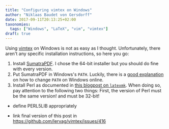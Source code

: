 ```yaml
---
title: "Configuring vimtex on Windows"
author: "Niklaas Baudet von Gersdorff"
date: 2017-09-11T20:13:25+02:00
taxonomies:
  tags: ["Windows", "LaTeX", "vim", "vimtex"]
draft: true
---
```


Using [vimtex](https://github.com/lervag/vimtex) on Windows is not as easy as I
thought. Unfortunately, there aren't any specific installation instructions, so
here you go:

<!-- more -->

1. Install [SumatraPDF][sumatrapdf]. I chose the 64-bit installer but you should do fine with every version.
2. Put SumatraPDF in Windows's `PATH`. Luckily, there is a [good explanation][path] on how to change `PATH` on Windows online.
3. Install Perl as documented in [this blogpost on `latexmk`][installing-perl]. When doing so, pay attention to the following two things: First, the version of Perl must be the same version! and must be 32-bit!

- define PERL5LIB appropriately

- link final version of this post in https://github.com/lervag/vimtex/issues/416

[sumatrapdf]: https://www.sumatrapdfreader.org/download-free-pdf-viewer.html
[path]: https://superuser.com/a/949577/278092
[installing-perl]: http://bquistorff.blogspot.de/2015/01/getting-latexmk-working-within-lyx.html
